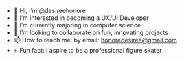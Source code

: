- 👋 Hi, I’m @desireehonore
- 👀 I’m interested in becoming a UX/UI Developer
- 🌱 I’m currently majoring in computer science
- 💞️ I’m looking to collaborate on fun, innovating projects
- 📫 How to reach me: by email: honoredesiree@gmail.com 
- ⚡ Fun fact: I aspire to be a professional figure skater

<!---
Desireehonore/Desireehonore is a ✨ special ✨ repository because its `README.md` (this file) appears on your GitHub profile.
You can click the Preview link to take a look at your changes.
--->
